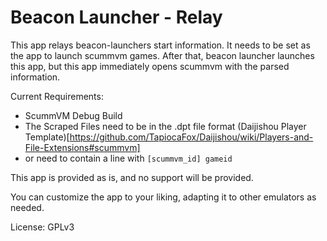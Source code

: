 # Beacon Launcher - Relay

This app relays beacon-launchers start information. It needs to be set as the app to launch scummvm games. After that, beacon launcher launches this app, but this app immediately opens scummvm with the parsed information.


Current Requirements:

- ScummVM Debug Build
- The Scraped Files need to be in the .dpt file format (Daijishou Player Template)[https://github.com/TapiocaFox/Daijishou/wiki/Players-and-File-Extensions#scummvm]
- or need to contain a line with `[scummvm_id] gameid`

This app is provided as is, and no support will be provided.

You can customize the app to your liking, adapting it to other emulators as needed.




License: GPLv3
